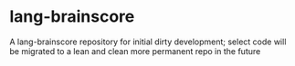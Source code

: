 # lang-brainscore
A lang-brainscore repository for initial dirty development; select code will be migrated to a lean and clean more permanent repo in the future 
